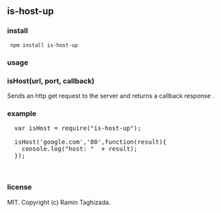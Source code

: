 ## is-host-up

### install 
<code> npm install is-host-up </code>

### usage 

### isHost(url, port, callback)

Sends an http get request to the server and returns a callback response . 

### example 
<pre>
  var isHost = require("is-host-up"); 
  
  isHost('google.com','80',function(result){  
    console.log("host: "  + result); 
  });
 
 </pre>
 
 ### license
 
 MIT. Copyright (c) Ramin Taghizada.